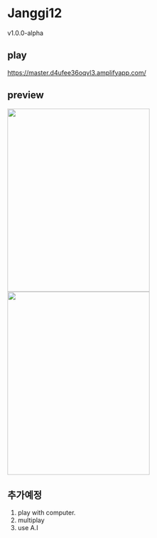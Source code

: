# Janggi12

v1.0.0-alpha

## play
https://master.d4ufee36oqvl3.amplifyapp.com/

## preview
<p style = {position: inline-block}>
  <img src = "https://user-images.githubusercontent.com/56618964/105003554-234fb880-5a76-11eb-9d5d-c0c30a29164c.png" width = "320" height = "410">
  <img src = "https://user-images.githubusercontent.com/56618964/105003548-20ed5e80-5a76-11eb-8c1d-60e2dcb13de2.png" width="320" height = "410">
</p>

## 추가예정
1. play with computer.
2. multiplay
3. use A.I
